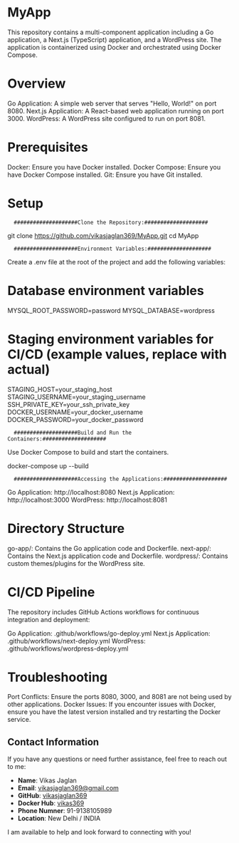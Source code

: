 # MyApp

This repository contains a multi-component application including a Go application, a Next.js (TypeScript) application, and a WordPress site. The application is containerized using Docker and orchestrated using Docker Compose.

# Overview

Go Application: A simple web server that serves "Hello, World!" on port 8080.
Next.js Application: A React-based web application running on port 3000.
WordPress: A WordPress site configured to run on port 8081.

# Prerequisites

Docker: Ensure you have Docker installed. 
Docker Compose: Ensure you have Docker Compose installed. 
Git: Ensure you have Git installed. 

# Setup

      ####################Clone the Repository:####################

git clone https://github.com/vikasjaglan369/MyApp.git
cd MyApp

      ####################Environment Variables:####################

Create a .env file at the root of the project and add the following variables:

# Database environment variables
MYSQL_ROOT_PASSWORD=password
MYSQL_DATABASE=wordpress

# Staging environment variables for CI/CD (example values, replace with actual)
STAGING_HOST=your_staging_host
STAGING_USERNAME=your_staging_username
SSH_PRIVATE_KEY=your_ssh_private_key
DOCKER_USERNAME=your_docker_username
DOCKER_PASSWORD=your_docker_password

      ####################Build and Run the Containers:####################

Use Docker Compose to build and start the containers.

docker-compose up --build

      ####################Accessing the Applications:####################

Go Application: http://localhost:8080
Next.js Application: http://localhost:3000
WordPress: http://localhost:8081


# Directory Structure

go-app/: Contains the Go application code and Dockerfile.
next-app/: Contains the Next.js application code and Dockerfile.
wordpress/: Contains custom themes/plugins for the WordPress site.


# CI/CD Pipeline

The repository includes GitHub Actions workflows for continuous integration and deployment:

Go Application: .github/workflows/go-deploy.yml
Next.js Application: .github/workflows/next-deploy.yml
WordPress: .github/workflows/wordpress-deploy.yml

# Troubleshooting

Port Conflicts: Ensure the ports 8080, 3000, and 8081 are not being used by other applications.
Docker Issues: If you encounter issues with Docker, ensure you have the latest version installed and try restarting the Docker service.

## Contact Information

If you have any questions or need further assistance, feel free to reach out to me:

- **Name**: Vikas Jaglan
- **Email**: vikasjaglan369@gmail.com
- **GitHub**: [vikasjaglan369](https://github.com/vikasjaglan369)
- **Docker Hub**: [vikas369](https://hub.docker.com/u/vikas369)
- **Phone Numner**: 91-9138105989
- **Location**: New Delhi / INDIA

I am available to help and look forward to connecting with you!

